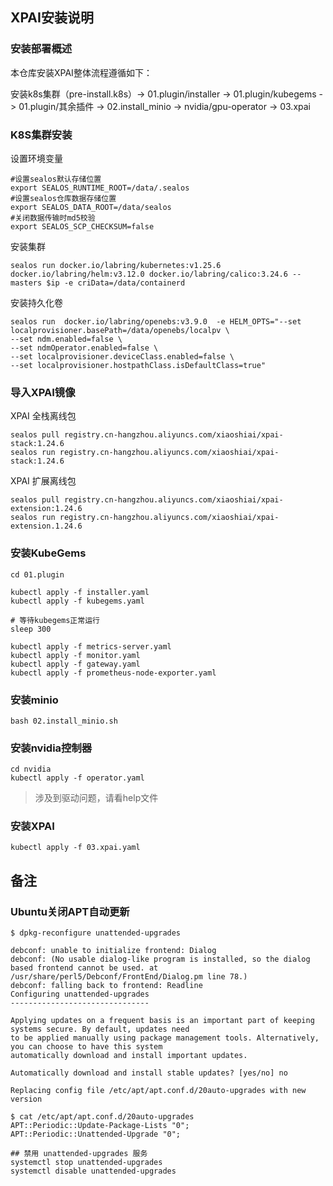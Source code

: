 ## XPAI安装说明

### 安装部署概述

本仓库安装XPAI整体流程遵循如下：

安装k8s集群（pre-install.k8s）-> 01.plugin/installer -> 01.plugin/kubegems -> 01.plugin/其余插件 ->
02.install_minio -> nvidia/gpu-operator -> 03.xpai 



### K8S集群安装


设置环境变量

```
#设置sealos默认存储位置
export SEALOS_RUNTIME_ROOT=/data/.sealos 
#设置sealos仓库数据存储位置
export SEALOS_DATA_ROOT=/data/sealos 
#关闭数据传输时md5校验
export SEALOS_SCP_CHECKSUM=false
```

安装集群

```
sealos run docker.io/labring/kubernetes:v1.25.6 docker.io/labring/helm:v3.12.0 docker.io/labring/calico:3.24.6 --masters $ip -e criData=/data/containerd
```

安装持久化卷

```
sealos run  docker.io/labring/openebs:v3.9.0  -e HELM_OPTS="--set localprovisioner.basePath=/data/openebs/localpv \
--set ndm.enabled=false \
--set ndmOperator.enabled=false \
--set localprovisioner.deviceClass.enabled=false \
--set localprovisioner.hostpathClass.isDefaultClass=true"
```

### 导入XPAI镜像

XPAI 全栈离线包

```
sealos pull registry.cn-hangzhou.aliyuncs.com/xiaoshiai/xpai-stack:1.24.6
sealos run registry.cn-hangzhou.aliyuncs.com/xiaoshiai/xpai-stack:1.24.6
```

XPAI 扩展离线包

```
sealos pull registry.cn-hangzhou.aliyuncs.com/xiaoshiai/xpai-extension:1.24.6
sealos run registry.cn-hangzhou.aliyuncs.com/xiaoshiai/xpai-extension.1.24.6
```
### 安装KubeGems

```
cd 01.plugin

kubectl apply -f installer.yaml
kubectl apply -f kubegems.yaml

# 等待kubegems正常运行
sleep 300

kubectl apply -f metrics-server.yaml
kubectl apply -f monitor.yaml
kubectl apply -f gateway.yaml
kubectl apply -f prometheus-node-exporter.yaml
```

### 安装minio


```
bash 02.install_minio.sh
```


### 安装nvidia控制器

```
cd nvidia 
kubectl apply -f operator.yaml
```

> 涉及到驱动问题，请看help文件



### 安装XPAI

```
kubectl apply -f 03.xpai.yaml
```

## 备注

### Ubuntu关闭APT自动更新

```
$ dpkg-reconfigure unattended-upgrades

debconf: unable to initialize frontend: Dialog
debconf: (No usable dialog-like program is installed, so the dialog based frontend cannot be used. at /usr/share/perl5/Debconf/FrontEnd/Dialog.pm line 78.)
debconf: falling back to frontend: Readline
Configuring unattended-upgrades
-------------------------------

Applying updates on a frequent basis is an important part of keeping systems secure. By default, updates need
to be applied manually using package management tools. Alternatively, you can choose to have this system
automatically download and install important updates.

Automatically download and install stable updates? [yes/no] no

Replacing config file /etc/apt/apt.conf.d/20auto-upgrades with new version

$ cat /etc/apt/apt.conf.d/20auto-upgrades
APT::Periodic::Update-Package-Lists "0";
APT::Periodic::Unattended-Upgrade "0";

## 禁用 unattended-upgrades 服务
systemctl stop unattended-upgrades
systemctl disable unattended-upgrades
```
